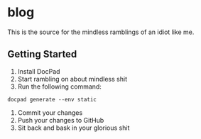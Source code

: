 blog
====

This is the source for the mindless ramblings of an idiot like me.

## Getting Started

1. Install DocPad
1. Start rambling on about mindless shit
1. Run the following command:
```
docpad generate --env static
```
1. Commit your changes
1. Push your changes to GitHub
1. Sit back and bask in your glorious shit
